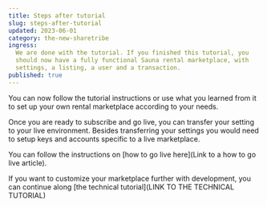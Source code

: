 ```yaml
---
title: Steps after tutorial
slug: steps-after-tutorial
updated: 2023-06-01
category: the-new-sharetribe
ingress:
  We are done with the tutorial. If you finished this tutorial, you
  should now have a fully functional Sauna rental marketplace, with
  settings, a listing, a user and a transaction.
published: true
---
```


You can now follow the tutorial instructions or use what you learned
from it to set up your own rental marketplace according to your needs.

Once you are ready to subscribe and go live, you can transfer your
setting to your live environment. Besides transferring your settings you
would need to setup keys and accounts specific to a live marketplace.

You can follow the instructions on [how to go live here](Link to a how
to go live article).

If you want to customize your marketplace further with development, you
can continue along [the technical tutorial](LINK TO THE TECHNICAL
TUTORIAL)
